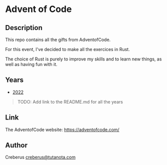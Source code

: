 # Advent of Code

## Description

This repo contains all the gifts from AdventofCode.

For this event, I've decided to make all the exercices in Rust.

The choice of Rust is purely to improve my skills and to learn new things, as well as having fun with it.

## Years

- [2022](aoc-2022/README.md)

> TODO: Add link to the README.md for all the years

## Link

The AdventofCode website: <https://adventofcode.com/>

## Author

Creberus <creberus@tutanota.com>
